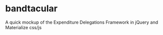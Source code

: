 # bandtacular
A quick mockup of the Expenditure Delegations Framework in jQuery and Materialize css/js
